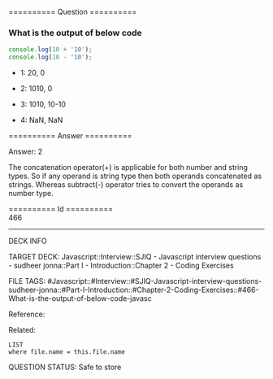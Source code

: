 ========== Question ==========  

### What is the output of below code

```javascript
console.log(10 + '10');
console.log(10 - '10');
```

-   1: 20, 0

-   2: 1010, 0

-   3: 1010, 10-10

-   4: NaN, NaN  

========== Answer ==========  

Answer: 2

The concatenation operator(+) is applicable for both number and string types. So if any operand is string type then both operands concatenated as strings. Whereas subtract(-) operator tries to convert the operands as number type.

========== Id ==========  
466

---

DECK INFO

TARGET DECK: Javascript::Interview::SJIQ - Javascript interview questions - sudheer jonna::Part I - Introduction::Chapter 2 - Coding Exercises

FILE TAGS: #Javascript::#Interview::#SJIQ-Javascript-interview-questions-sudheer-jonna::#Part-I-Introduction::#Chapter-2-Coding-Exercises::#466-What-is-the-output-of-below-code-javasc

Reference:

Related:

```dataview
LIST
where file.name = this.file.name
```

QUESTION STATUS: Safe to store
